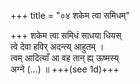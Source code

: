 +++
title = "०४ शकेम त्वा समिधम्"

+++
शकेम त्वा समिधं साधया धियस्  
त्वे देवा हविर् अदन्त्य् आहुतम् ।  
त्वम् आदित्याँ आ वह तान् ह्य् ऊष्मस्य्  
अग्ने (…) ॥ +++(see 1d)+++